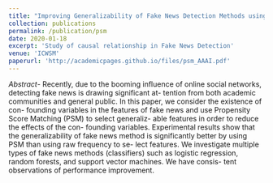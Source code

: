 ```yaml
---
title: "Improving Generalizability of Fake News Detection Methods using Propensity Score Matching" 
collection: publications
permalink: /publication/psm
date: 2020-01-18
excerpt: 'Study of causal relationship in Fake News Detection'
venue: 'ICWSM'
paperurl: 'http://academicpages.github.io/files/psm_AAAI.pdf'
---
```

_Abstract_- Recently, due to the booming influence of online social networks, detecting fake news is drawing significant at- tention from both academic communities and general public. In this paper, we consider the existence of con- founding variables in the features of fake news and use Propensity Score Matching (PSM) to select generaliz- able features in order to reduce the effects of the con- founding variables. Experimental results show that the generalizability of fake news method is significantly better by using PSM than using raw frequency to se- lect features. We investigate multiple types of fake news methods (classifiers) such as logistic regression, random forests, and support vector machines. We have consis- tent observations of performance improvement.